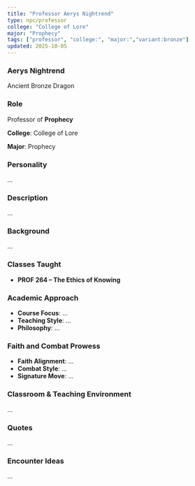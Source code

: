 ```yaml
---
title: "Professor Aerys Nightrend"
type: npc/professor
college: "College of Lore"
major: "Prophecy"
tags: ["professor", "college:", "major:","variant:bronze"]
updated: 2025-10-05
---
```

### Aerys Nightrend

Ancient Bronze Dragon

### Role

Professor of **Prophecy**

**College**: College of Lore

**Major**: Prophecy

### Personality

...

### Description

...

### Background

...

### Classes Taught

- **PROF 264 – The Ethics of Knowing**



### Academic Approach

- **Course Focus**: ...
- **Teaching Style**: ...
- **Philosophy**: ...

### Faith and Combat Prowess

- **Faith Alignment**: ...
- **Combat Style**: ...
- **Signature Move**: ...

### Classroom & Teaching Environment

...

### Quotes

...

### Encounter Ideas

...
